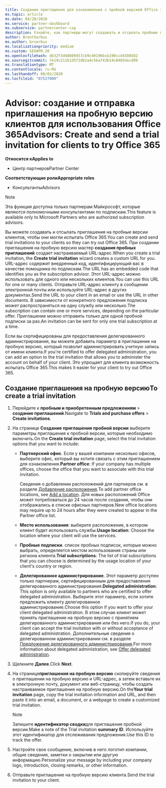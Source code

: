 ```yaml
---
title: Создание приглашения для ознакомления с пробной версией Office 365
ms.topic: article
ms.date: 04/28/2020
ms.service: partner-dashboard
ms.subservice: partnercenter-csp
description: Узнайте, как партнеры могут создавать и отсылать пробные приглашения для своих клиентов, чтобы опробовать Office 365. Партнеры в целом являются полномочными консультантами по подпискам.
author: BrentSerbus
ms.author: brserbus
ms.localizationpriority: medium
ms.custom: SEOAPR.20
ms.openlocfilehash: db32f3d48089457cb9c49196bcb190ccd4308582
ms.sourcegitcommit: 7e19c211b1d5f2db2a4c56a743b14c8485decd99
ms.translationtype: MT
ms.contentlocale: ru-RU
ms.lasthandoff: 08/03/2020
ms.locfileid: "87527000"
---
```

# <a name="advisors-create-and-send-a-trial-invitation-for-clients-to-try-office-365"></a><span data-ttu-id="99c85-104">Advisor: создание и отправка приглашения на пробную версию клиентов для использования Office 365</span><span class="sxs-lookup"><span data-stu-id="99c85-104">Advisors: Create and send a trial invitation for clients to try Office 365</span></span>

<span data-ttu-id="99c85-105">**Относится к**</span><span class="sxs-lookup"><span data-stu-id="99c85-105">**Applies to**</span></span>

- <span data-ttu-id="99c85-106">Центр партнеров</span><span class="sxs-lookup"><span data-stu-id="99c85-106">Partner Center</span></span>
 
<span data-ttu-id="99c85-107">**Соответствующие роли**</span><span class="sxs-lookup"><span data-stu-id="99c85-107">**Appropriate roles**</span></span>

- <span data-ttu-id="99c85-108">Консультанты</span><span class="sxs-lookup"><span data-stu-id="99c85-108">Advisors</span></span>

> [!NOTE]
> <span data-ttu-id="99c85-109">Эта функция доступна только партнерам Майкрософт, которые являются полномочными консультантами по подпискам.</span><span class="sxs-lookup"><span data-stu-id="99c85-109">This feature is available only to Microsoft Partners who are authorized subscription advisors.</span></span>

<span data-ttu-id="99c85-110">Вы можете создавать и отсылать приглашения на пробные версии клиентов, чтобы они могли испытать Office 365.</span><span class="sxs-lookup"><span data-stu-id="99c85-110">You can create and send trial invitations to your clients so they can try out Office 365.</span></span> <span data-ttu-id="99c85-111">При создании приглашения на пробную версию мастер **создания пробных приглашений** создает настраиваемый URL-адрес.</span><span class="sxs-lookup"><span data-stu-id="99c85-111">When you create a trial invitation, the **Create trial invitation** wizard creates a custom URL for you.</span></span> <span data-ttu-id="99c85-112">URL-адрес содержит внедренный код, идентифицирующий вас в качестве помощника по подпискам.</span><span class="sxs-lookup"><span data-stu-id="99c85-112">The URL has an embedded code that identifies you as the subscription advisor.</span></span> <span data-ttu-id="99c85-113">Этот URL-адрес можно использовать для одного или нескольких клиентов.</span><span class="sxs-lookup"><span data-stu-id="99c85-113">You can use this URL for one or many clients.</span></span> <span data-ttu-id="99c85-114">Отправьте URL-адрес клиенту в сообщении электронной почты или используйте URL-адрес в других документах.</span><span class="sxs-lookup"><span data-stu-id="99c85-114">Send the URL to your client in an email or use the URL in other documents.</span></span> <span data-ttu-id="99c85-115">В зависимости от конкретного предложения подписка может распространяться на одну службу или несколько.</span><span class="sxs-lookup"><span data-stu-id="99c85-115">The subscription can contain one or more services, depending on the particular offer.</span></span> <span data-ttu-id="99c85-116">Приглашение можно отправить только для одной пробной подписки за раз.</span><span class="sxs-lookup"><span data-stu-id="99c85-116">An invitation can be sent for only one trial subscription at a time.</span></span>

<span data-ttu-id="99c85-117">Если вы сертифицированы для предоставления делегированного администрирования, вы можете добавить параметр в приглашение на пробную версию, который позволит администрировать учетную запись от имени клиента.</span><span class="sxs-lookup"><span data-stu-id="99c85-117">If you're certified to offer delegated administration, you can add an option to the trial invitation that allows you to administer the account on behalf of your client.</span></span> <span data-ttu-id="99c85-118">Это упрощает для клиента возможность испытать Office 365.</span><span class="sxs-lookup"><span data-stu-id="99c85-118">This makes it easier for your client to try out Office 365.</span></span>

## <a name="to-create-a-trial-invitation"></a><span data-ttu-id="99c85-119">Создание приглашения на пробную версию</span><span class="sxs-lookup"><span data-stu-id="99c85-119">To create a trial invitation</span></span>

1. <span data-ttu-id="99c85-120">Перейдите к **пробным и приобретенным предложениям**  >  **создание приглашений**.</span><span class="sxs-lookup"><span data-stu-id="99c85-120">Navigate to **Trials and purchase offers** > **Create invitations**.</span></span>

2. <span data-ttu-id="99c85-121">На странице **Создание приглашения пробной версии** выберите параметры приглашения к пробной версии, которые необходимо включить.</span><span class="sxs-lookup"><span data-stu-id="99c85-121">On the **Create trial invitation** page, select the trial invitation options that you want to include:</span></span>

    - <span data-ttu-id="99c85-122">**Партнерский офис**. Если у вашей компании несколько офисов, выберите офис, который вы хотите связать с этим приглашением для ознакомления.</span><span class="sxs-lookup"><span data-stu-id="99c85-122">**Partner office**: If your company has multiple offices, choose the office that you want to associate with this trial invitation.</span></span>

        <span data-ttu-id="99c85-123">Сведения о добавлении расположений для партнеров см. в разделе [Добавление расположения](manage-locations.md).</span><span class="sxs-lookup"><span data-stu-id="99c85-123">To add partner office locations, see [Add a location](manage-locations.md).</span></span> <span data-ttu-id="99c85-124">Для новых расположений Office может потребоваться до 24 часов после создания, чтобы они отображались в списке офисных партнеров.</span><span class="sxs-lookup"><span data-stu-id="99c85-124">New office locations may require up to 24 hours after they were created to appear in the Partner office list.</span></span>

    - <span data-ttu-id="99c85-125">**Место использования**: выберите расположение, в котором клиент будет использовать службы.</span><span class="sxs-lookup"><span data-stu-id="99c85-125">**Usage location**: Choose the location where your client will use the services.</span></span>
    - <span data-ttu-id="99c85-126">**Пробные подписки**. список пробных подписок, которые можно выбрать, определяется местом использования страны или региона клиента.</span><span class="sxs-lookup"><span data-stu-id="99c85-126">**Trial subscriptions**: The list of trial subscriptions that you can choose is determined by the usage location of your client's country or region.</span></span>
    - <span data-ttu-id="99c85-127">**Делегированное администрирование**. Этот параметр доступен только партнерам, сертифицированным для предоставления делегированного администрирования.</span><span class="sxs-lookup"><span data-stu-id="99c85-127">**Delegated administration**: This option is only available to partners who are certified to offer delegated administration.</span></span> <span data-ttu-id="99c85-128">Выберите этот параметр, если хотите предложить клиенту делегированное администрирование.</span><span class="sxs-lookup"><span data-stu-id="99c85-128">Choose this option if you want to offer your client delegated administration.</span></span> <span data-ttu-id="99c85-129">В этом случае клиент может принять приглашение на пробную версию с принятием делегированного администрирования или без него.</span><span class="sxs-lookup"><span data-stu-id="99c85-129">If you do, your client can accept the trial invitation with or without acceptance of delegated administration.</span></span> <span data-ttu-id="99c85-130">Дополнительные сведения о делегированном администрировании см. в разделе [Предложение делегированного администрирования](customers-revoke-admin-privileges.md).</span><span class="sxs-lookup"><span data-stu-id="99c85-130">For more information about delegated administration, see [Offer delegated administration](customers-revoke-admin-privileges.md).</span></span>

3. <span data-ttu-id="99c85-131">Щелкните **Далее**.</span><span class="sxs-lookup"><span data-stu-id="99c85-131">Click **Next**.</span></span>

4. <span data-ttu-id="99c85-132">На странице**приглашения на пробную версию** скопируйте сведения о приглашении на пробную версию и URL-адрес, а затем вставьте их в электронную почту, документ или веб-страницу, чтобы создать настраиваемое приглашение на пробную версию.</span><span class="sxs-lookup"><span data-stu-id="99c85-132">On the**Your trial invitation** page, copy the trial invitation information and URL, and then paste it into an email, a document, or a webpage to create a customized trial invitation.</span></span>

    > [!NOTE]
    > <span data-ttu-id="99c85-133">Запишите **идентификатор сводки**для приглашения пробной версии.</span><span class="sxs-lookup"><span data-stu-id="99c85-133">Make a note of the Trial invitation **summary ID**.</span></span> <span data-ttu-id="99c85-134">Используйте этот идентификатор для отслеживания предложения.</span><span class="sxs-lookup"><span data-stu-id="99c85-134">Use this ID to track the offer.</span></span>

5. <span data-ttu-id="99c85-135">Настройте свое сообщение, включив в него логотип компании, общие сведения, заметки о закрытии или другую информацию.</span><span class="sxs-lookup"><span data-stu-id="99c85-135">Personalize your message by including your company logo, introduction, closing remarks, or other information.</span></span>

6. <span data-ttu-id="99c85-136">Отправьте приглашение на пробную версию клиента.</span><span class="sxs-lookup"><span data-stu-id="99c85-136">Send the trial invitation to your client.</span></span>
